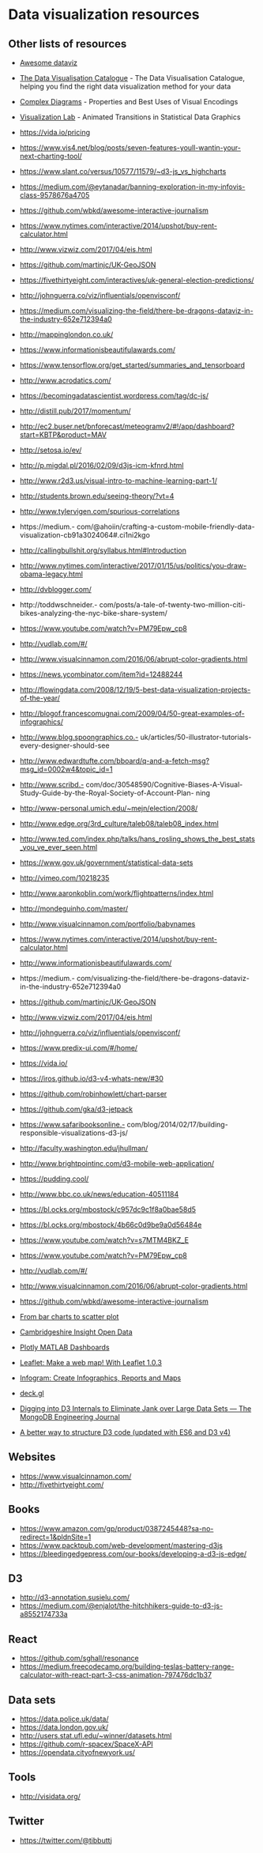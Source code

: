 # Data visualization resources

## Other lists of resources

- [Awesome dataviz](https://github.com/fasouto/awesome-dataviz)

- [The Data Visualisation Catalogue](http://www.datavizcatalogue.com/) - The Data Visualisation Catalogue, helping you find the right data visualization method for your data
- [Complex Diagrams](http://complexdiagrams.com/properties) - Properties and Best Uses of Visual Encodings
- [Visualization Lab](http://vis.berkeley.edu/papers/animated_transitions/) - Animated Transitions in Statistical Data Graphics
- https://vida.io/pricing
- https://www.vis4.net/blog/posts/seven-features-youll-wantin-your-next-charting-tool/
- https://www.slant.co/versus/10577/11579/~d3-js_vs_highcharts
- https://medium.com/@eytanadar/banning-exploration-in-my-infovis-class-9578676a4705
- https://github.com/wbkd/awesome-interactive-journalism
- https://www.nytimes.com/interactive/2014/upshot/buy-rent-calculator.html
- http://www.vizwiz.com/2017/04/eis.html
- https://github.com/martinjc/UK-GeoJSON
- https://fivethirtyeight.com/interactives/uk-general-election-predictions/
- http://johnguerra.co/viz/influentials/openvisconf/
- https://medium.com/visualizing-the-field/there-be-dragons-dataviz-in-the-industry-652e712394a0
- http://mappinglondon.co.uk/
- https://www.informationisbeautifulawards.com/
- https://www.tensorflow.org/get_started/summaries_and_tensorboard
- http://www.acrodatics.com/
- https://becomingadatascientist.wordpress.com/tag/dc-js/
- http://distill.pub/2017/momentum/
- http://ec2.buser.net/bnforecast/meteogramv2/#!/app/dashboard?start=KBTP&product=MAV
- http://setosa.io/ev/
- http://p.migdal.pl/2016/02/09/d3js-icm-kfnrd.html
- http://www.r2d3.us/visual-intro-to-machine-learning-part-1/
- http://students.brown.edu/seeing-theory/?vt=4
- http://www.tylervigen.com/spurious-correlations
- https://medium.- com/@ahoiin/crafting-a-custom-mobile-friendly-data-visualization-cb91a3024064#.ci1ni2kgo
- http://callingbullshit.org/syllabus.html#Introduction
- http://www.nytimes.com/interactive/2017/01/15/us/politics/you-draw-obama-legacy.html
- http://dvblogger.com/
- http://toddwschneider.- com/posts/a-tale-of-twenty-two-million-citi-bikes-analyzing-the-nyc-bike-share-system/
- https://www.youtube.com/watch?v=PM79Epw_cp8
- http://vudlab.com/#/
- http://www.visualcinnamon.com/2016/06/abrupt-color-gradients.html
- https://news.ycombinator.com/item?id=12488244
- http://flowingdata.com/2008/12/19/5-best-data-visualization-projects-of-the-year/
- http://blogof.francescomugnai.com/2009/04/50-great-examples-of-infographics/
- http://www.blog.spoongraphics.co.- uk/articles/50-illustrator-tutorials-every-designer-should-see
- http://www.edwardtufte.com/bboard/q-and-a-fetch-msg?msg_id=0002w4&topic_id=1
- http://www.scribd.- com/doc/30548590/Cognitive-Biases-A-Visual-Study-Guide-by-the-Royal-Society-of-Account-Plan- ning
- http://www-personal.umich.edu/~mejn/election/2008/
- http://www.edge.org/3rd_culture/taleb08/taleb08_index.html
- http://www.ted.com/index.php/talks/hans_rosling_shows_the_best_stats_you_ve_ever_seen.html
- https://www.gov.uk/government/statistical-data-sets
- http://vimeo.com/10218235
- http://www.aaronkoblin.com/work/flightpatterns/index.html
- http://mondeguinho.com/master/
- http://www.visualcinnamon.com/portfolio/babynames
- https://www.nytimes.com/interactive/2014/upshot/buy-rent-calculator.html
- http://www.informationisbeautifulawards.com/
- https://medium.- com/visualizing-the-field/there-be-dragons-dataviz-in-the-industry-652e712394a0
- https://github.com/martinjc/UK-GeoJSON
- http://www.vizwiz.com/2017/04/eis.html
- http://johnguerra.co/viz/influentials/openvisconf/
- https://www.predix-ui.com/#/home/
- https://vida.io/
- https://iros.github.io/d3-v4-whats-new/#30
- https://github.com/robinhowlett/chart-parser
- https://github.com/gka/d3-jetpack
- https://www.safaribooksonline.- com/blog/2014/02/17/building-responsible-visualizations-d3-js/
- http://faculty.washington.edu/jhullman/
- http://www.brightpointinc.com/d3-mobile-web-application/
- https://pudding.cool/
- http://www.bbc.co.uk/news/education-40511184
- https://bl.ocks.org/mbostock/c957dc9c1f8a0bae58d5
- https://bl.ocks.org/mbostock/4b66c0d9be9a0d56484e
- https://www.youtube.com/watch?v=s7MTM4BKZ_E
- https://www.youtube.com/watch?v=PM79Epw_cp8
- http://vudlab.com/#/
- http://www.visualcinnamon.com/2016/06/abrupt-color-gradients.html
- https://github.com/wbkd/awesome-interactive-journalism
- [From bar charts to scatter plot](https://gf.neocities.org/fbts/fbts.html)
- [Cambridgeshire Insight Open Data](http://opendata.cambridgeshireinsight.org.uk/)
- [Plotly MATLAB Dashboards](https://plot.ly/matlab/dashboard/)
- [Leaflet: Make a web map! With Leaflet 1.0.3](https://maptimeboston.github.io/leaflet-intro/)
- [Infogram: Create Infographics, Reports and Maps](https://infogram.com/)
- [deck.gl](https://uber.github.io/deck.gl/#/documentation/overview/introduction)
- [Digging into D3 Internals to Eliminate Jank over Large Data Sets — The MongoDB Engineering Journal](https://engineering.mongodb.com/post/digging-into-d3-internals-to-eliminate-jank-over-large-data-sets)
- [A better way to structure D3 code (updated with ES6 and D3 v4)](http://ejb.github.io/2017/08/09/a-better-way-to-structure-d3-code-es6-version.html)

## Websites

- https://www.visualcinnamon.com/
- http://fivethirtyeight.com/

## Books

- https://www.amazon.com/gp/product/0387245448?sa-no-redirect=1&pldnSite=1
- https://www.packtpub.com/web-development/mastering-d3js
- https://bleedingedgepress.com/our-books/developing-a-d3-js-edge/

## D3

- http://d3-annotation.susielu.com/
- https://medium.com/@enjalot/the-hitchhikers-guide-to-d3-js-a8552174733a

## React

- https://github.com/sghall/resonance
- https://medium.freecodecamp.org/building-teslas-battery-range-calculator-with-react-part-3-css-animation-797476dc1b37

## Data sets

- https://data.police.uk/data/
- https://data.london.gov.uk/
- http://users.stat.ufl.edu/~winner/datasets.html
- https://github.com/r-spacex/SpaceX-API
- https://opendata.cityofnewyork.us/

## Tools

- http://visidata.org/

## Twitter

- https://twitter.com/@tibbuttj





